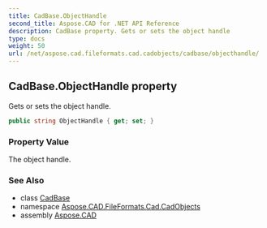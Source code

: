 ```yaml
---
title: CadBase.ObjectHandle
second_title: Aspose.CAD for .NET API Reference
description: CadBase property. Gets or sets the object handle
type: docs
weight: 50
url: /net/aspose.cad.fileformats.cad.cadobjects/cadbase/objecthandle/
---
```

## CadBase.ObjectHandle property

Gets or sets the object handle.

```csharp
public string ObjectHandle { get; set; }
```

### Property Value

The object handle.

### See Also

* class [CadBase](../)
* namespace [Aspose.CAD.FileFormats.Cad.CadObjects](../../cadbase/)
* assembly [Aspose.CAD](../../../)


